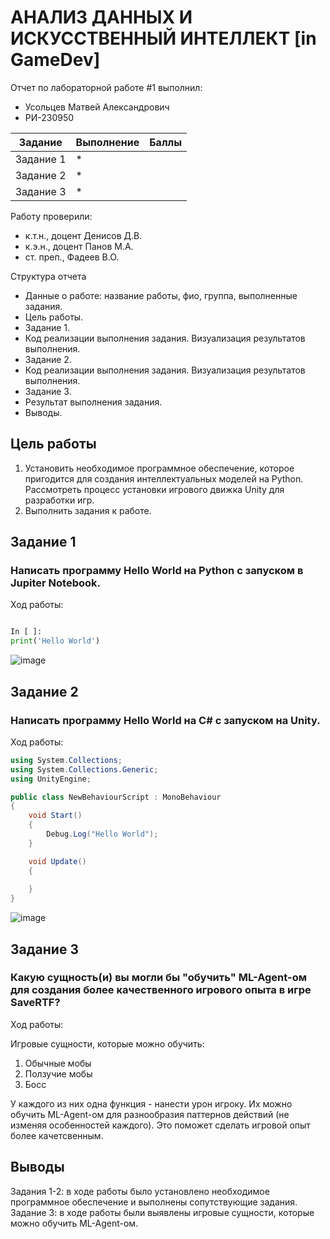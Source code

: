 # АНАЛИЗ ДАННЫХ И ИСКУССТВЕННЫЙ ИНТЕЛЛЕКТ [in GameDev]
Отчет по лабораторной работе #1 выполнил:
- Усольцев Матвей Александрович
- РИ-230950

| Задание | Выполнение | Баллы |
| ------ | ------ | ------ |
| Задание 1 | * |  |
| Задание 2 | * |  |
| Задание 3 | * |  |

Работу проверили:
- к.т.н., доцент Денисов Д.В.
- к.э.н., доцент Панов М.А.
- ст. преп., Фадеев В.О.

Структура отчета

- Данные о работе: название работы, фио, группа, выполненные задания.
- Цель работы.
- Задание 1.
- Код реализации выполнения задания. Визуализация результатов выполнения.
- Задание 2.
- Код реализации выполнения задания. Визуализация результатов выполнения.
- Задание 3.
- Результат выполнения задания.
- Выводы.

## Цель работы
1. Установить необходимое программное обеспечение, которое пригодится для создания интеллектуальных моделей на Python. Рассмотреть процесс установки игрового движка Unity для разработки игр.
2. Выполнить задания к работе.

## Задание 1
### Написать программу Hello World на Python с запуском в Jupiter Notebook.

Ход работы:

```py

In [ ]:
print('Hello World')

```
![image](https://github.com/user-attachments/assets/d20b8273-10f9-49aa-843d-20efd6f0d0d7)


## Задание 2
### Написать программу Hello World на C# с запуском на Unity. 

Ход работы:

```c#
using System.Collections;
using System.Collections.Generic;
using UnityEngine;

public class NewBehaviourScript : MonoBehaviour
{
    void Start()
    {
        Debug.Log("Hello World");
    }

    void Update()
    {
        
    }
}
```
![image](https://github.com/user-attachments/assets/1217e221-4051-4b64-84fd-80c6d7d39338)

## Задание 3
### Какую сущность(и) вы могли бы "обучить" ML-Agent-ом для создания более качественного игрового опыта в игре SaveRTF?

Ход работы:

Игровые сущности, которые можно обучить:
1. Обычные мобы
2. Ползучие мобы
3. Босс

У каждого из них одна функция - нанести урон игроку. Их можно обучить ML-Agent-ом для разнообразия паттернов действий (не изменяя особенностей каждого). Это поможет сделать игровой опыт более качетсвенным.

## Выводы

Задания 1-2: в ходе работы было установлено необходимое программное обеспечение и выполнены сопутствующие задания.
Задание 3: в ходе работы были выявлены игровые сущности, которые можно обучить ML-Agent-ом.

